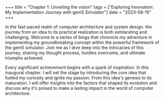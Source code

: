 +++
title = "Chapter 1: Unveiling the vision"
tags = ["Exploring Innovation: My Implementation Journey with gem5 Simulator"]
date = "2023-08-15"
+++

In the fast-paced realm of computer architecture and system design. the journey from an idea to its practical realization is both exhilarating and challenging. Welcome to a series of blogs that chronicle my adventure in implementing my groundbreaking concept within the powerful framework of the gem5 simulator. Join me as I dive deep into the intricacies of this journey, sharing my thought process, hurdles overcome, and ultimate triumphs achieved.

Every significant achievement begins with a spark of inspiration. In this inaugural chapter. I will set the stage by introducing the core idea that fueled my curiosity and ignite my passion. From this idea's genesis to its maturation. I will offer insights into the factors that shaped its evolution and discuss why it's poised to make a lasting impact in the world of computer architecture.